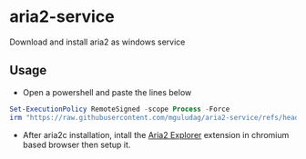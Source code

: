 # aria2-service
Download and install aria2 as windows service

## Usage
* Open a powershell and paste the lines below
```powershell
Set-ExecutionPolicy RemoteSigned -scope Process -Force
irm "https://raw.githubusercontent.com/mguludag/aria2-service/refs/heads/main/aria2.ps1" | iex

```
* After aria2c installation, intall the [Aria2 Explorer](https://chromewebstore.google.com/detail/aria2-explorer/mpkodccbngfoacfalldjimigbofkhgjn) extension in chromium based browser then setup it.
